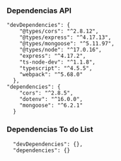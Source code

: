 ### Dependencias API
    "devDependencies": {
        "@types/cors": "^2.8.12",
        "@types/express": "^4.17.13",
        "@types/mongoose": "^5.11.97",
        "@types/node": "^17.0.16",
        "express": "^4.17.2",
        "ts-node-dev": "^1.1.8",
        "typescript": "^4.5.5",
        "webpack": "^5.68.0"
      },
    "dependencies": {
        "cors": "^2.8.5",
        "dotenv": "^16.0.0",
        "mongoose": "^6.2.1"
      }

### Dependencias To do List
      "devDependencies": {},
      "dependencies": {}
